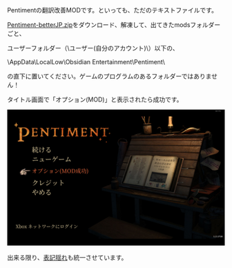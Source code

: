 Pentimentの翻訳改善MODです。といっても、ただのテキストファイルです。

[Pentiment-betterJP.zip](https://github.com/youkoseki/pentiment-betterjp/raw/main/Pentiment-betterJP.zip)をダウンロード、解凍して、出てきたmodsフォルダーごと、

ユーザーフォルダー（\\ユーザー\(自分のアカウント)\）以下の、

\AppData\LocalLow\Obsidian Entertainment\Pentiment\

の直下に置いてください。ゲームのプログラムのあるフォルダーではありません！

タイトル画面で「オプション(MOD)」と表示されたら成功です。

![test image](title_screen.jpg)

出来る限り、[表記揺れ](https://github.com/youkoseki/pentiment-betterjp/blob/main/tools/2-machinecorrect.py)も統一させています。